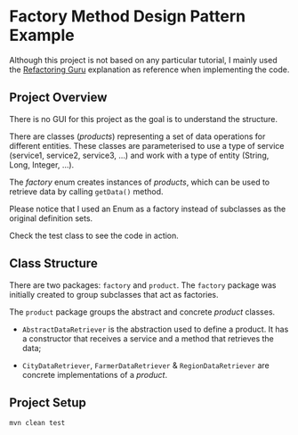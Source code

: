 # Factory Method Design Pattern Example
Although this project is not based on any particular tutorial, I mainly used the [Refactoring Guru](https://refactoring.guru/design-patterns/factory-method) explanation as reference when implementing the code.

## Project Overview

There is no GUI for this project as the goal is to understand the structure. 

There are classes (_products_) representing a set of data operations for different entities. These classes are parameterised to use a type of service (service1, service2, service3, ...) and work with a type of entity (String, Long, Integer, ...).

The _factory_ enum creates instances of _products_, which can be used to retrieve data by calling `getData()` method. 

Please notice that I used an Enum as a factory instead of subclasses as the original definition sets. 

Check the test class to see the code in action.

## Class Structure

There are two packages: `factory` and `product`. The `factory` package was initially created to group subclasses that act as factories.

The `product` package groups the abstract and concrete _product_ classes.

* `AbstractDataRetriever` is the abstraction used to define a product. It has a constructor that receives a service and a method that retrieves the data;

* `CityDataRetriever`, `FarmerDataRetriever` & `RegionDataRetriever` are concrete implementations of a _product_. 

## Project Setup
```
mvn clean test
```
